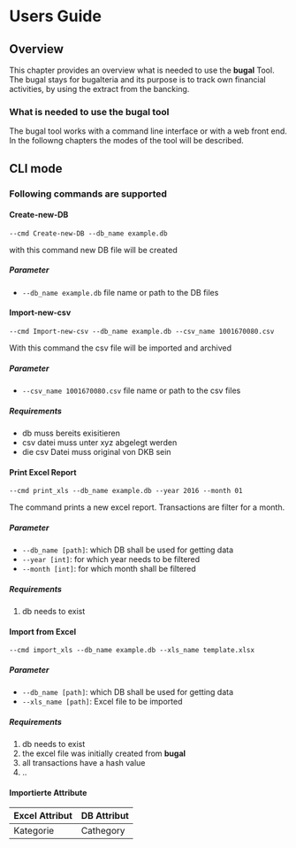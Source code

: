 # Users Guide

## Overview

This chapter provides an overview what is needed to use the **bugal** Tool. The bugal stays for bugalteria and its purpose is to track own financial activities, by using the extract from the bancking.

### What is needed to use the bugal tool

The bugal tool works with a command line interface or with a web front end. In the followng chapters the modes of the tool will be described.

## CLI mode

### Following commands are supported

#### Create-new-DB

``` --cmd Create-new-DB --db_name example.db ```

with this command new DB file will be created

##### Parameter

- ` --db_name example.db ` file name or path to the DB files

#### Import-new-csv

``` --cmd Import-new-csv --db_name example.db --csv_name 1001670080.csv ```

With this command the csv file will be imported and archived

##### Parameter

- ``` --csv_name 1001670080.csv ``` file name or path to the csv files

##### Requirements

- db muss bereits exisitieren
- csv datei muss unter xyz abgelegt werden
- die csv Datei muss original von DKB sein

#### Print Excel Report

``` --cmd print_xls --db_name example.db --year 2016 --month 01 ```

The command prints a new excel report. Transactions are filter for a month.

##### Parameter

- `--db_name [path]`: which DB shall be used for getting data
- `--year [int]`: for which year needs to be filtered
- `--month [int]`: for which month shall be filtered

##### Requirements

1. db needs to exist

#### Import from Excel

``` --cmd import_xls --db_name example.db --xls_name template.xlsx ```

##### Parameter

- `--db_name [path]`: which DB shall be used for getting data
- `--xls_name [path]`: Excel file to be imported

##### Requirements

1. db needs to exist
2. the excel file was initially created from **bugal**
3. all transactions have a hash value
4. ..

#### Importierte Attribute

|Excel Attribut |DB Attribut|
|---            |---        |
|Kategorie      |Cathegory  |
